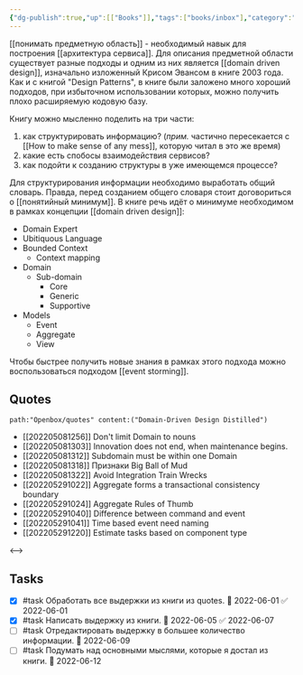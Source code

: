 ```yaml
---
{"dg-publish":true,"up":[["Books"]],"tags":["books/inbox"],"category":"book","rating":3,"modified_at":"2022-06-07T19:59:47+03:00","date":"2022-05-03T12:57:45+03:00","permalink":"/refs/domain-driven-design-distilled/","dgHomeLink":false,"dgPassFrontmatter":true}
---
```





[[понимать предметную область]] - необходимый навык для построения [[архитектура сервиса]]. Для описания предметной области существует разные подходы и одним из них является [[domain driven design]], изначально изложенный Крисом Эвансом в книге 2003 года. Как и с книгой "Design Patterns", в книге были заложено много хороший подходов, при избыточном использовании которых, можно получить плохо расширяемую кодовую базу.

Книгу можно мысленно поделить на три части:
1. как структурировать информацию? (_прим._ частично пересекается с [[How to make sense of any mess]], которую читал в это же время)
2. какие есть спобосы взаимодействия сервисов?
3. как подойти к созданию структуры в уже имеющемся процессе?

Для структурирования информации необходимо выработать общий словарь. Правда, перед созданием общего словаря стоит договориться о [[понятийный минимум]]. В книге речь идёт о минимуме необходимом в рамках концепции [[domain driven design]]:
- Domain Expert
- Ubitiquous Language
- Bounded Context
    - Context mapping
- Domain
    - Sub-domain
        - Core
        - Generic
        - Supportive
- Models
    - Event
    - Aggregate
    - View

Чтобы быстрее получить новые знания в рамках этого подхода можно воспользоваться подходом [[event storming]].

## Quotes

```expander
path:"Openbox/quotes" content:("Domain-Driven Design Distilled")
```
 
- [[202205081256]] Don't limit Domain to nouns
- [[202205081303]] Innovation does not end, when maintenance begins.
- [[202205081312]] Subdomain must be within one Domain
- [[202205081318]] Признаки Big Ball of Mud
- [[202205081322]] Avoid Integration Train Wrecks
- [[202205291022]] Aggregate forms a transactional consistency boundary
- [[202205291024]] Aggregate Rules of Thumb
- [[202205291040]] Difference between command and event
- [[202205291041]] Time based event need naming
- [[202205291220]] Estimate tasks based on component type
 
<-->

## Tasks

- [x] #task Обработать все выдержки из книги из quotes. 📅 2022-06-01 ✅ 2022-06-01
- [x] #task Написать выдержку из книги. 📅 2022-06-05 ✅ 2022-06-07
- [ ] #task Отредактировать выдержку в большее количество информации. 📅 2022-06-09
- [ ] #task Подумать над основными мыслями, которые я достал из книги. 📅 2022-06-12
